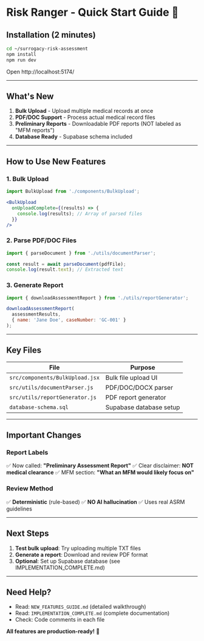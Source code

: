 # Risk Ranger - Quick Start Guide 🚀

## Installation (2 minutes)

```bash
cd ~/surrogacy-risk-assessment
npm install
npm run dev
```

Open http://localhost:5174/

---

## What's New

1. **Bulk Upload** - Upload multiple medical records at once
2. **PDF/DOC Support** - Process actual medical record files
3. **Preliminary Reports** - Downloadable PDF reports (NOT labeled as "MFM reports")
4. **Database Ready** - Supabase schema included

---

## How to Use New Features

### 1. Bulk Upload

```jsx
import BulkUpload from './components/BulkUpload';

<BulkUpload
  onUploadComplete={(results) => {
    console.log(results); // Array of parsed files
  }}
/>
```

### 2. Parse PDF/DOC Files

```javascript
import { parseDocument } from './utils/documentParser';

const result = await parseDocument(pdfFile);
console.log(result.text); // Extracted text
```

### 3. Generate Report

```javascript
import { downloadAssessmentReport } from './utils/reportGenerator';

downloadAssessmentReport(
  assessmentResults,
  { name: 'Jane Doe', caseNumber: 'GC-001' }
);
```

---

## Key Files

| File | Purpose |
|------|---------|
| `src/components/BulkUpload.jsx` | Bulk file upload UI |
| `src/utils/documentParser.js` | PDF/DOC/DOCX parser |
| `src/utils/reportGenerator.js` | PDF report generator |
| `database-schema.sql` | Supabase database setup |

---

## Important Changes

### Report Labels
✅ Now called: **"Preliminary Assessment Report"**
✅ Clear disclaimer: **NOT medical clearance**
✅ MFM section: **"What an MFM would likely focus on"**

### Review Method
✅ **Deterministic** (rule-based)
✅ **NO AI hallucination**
✅ Uses real ASRM guidelines

---

## Next Steps

1. **Test bulk upload**: Try uploading multiple TXT files
2. **Generate a report**: Download and review PDF format
3. **Optional**: Set up Supabase database (see IMPLEMENTATION_COMPLETE.md)

---

## Need Help?

- Read: `NEW_FEATURES_GUIDE.md` (detailed walkthrough)
- Read: `IMPLEMENTATION_COMPLETE.md` (complete documentation)
- Check: Code comments in each file

**All features are production-ready!** 🎉
